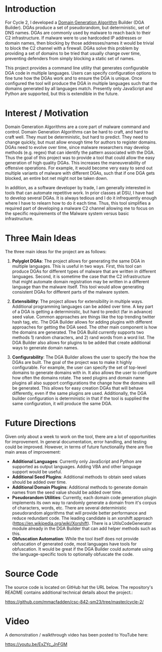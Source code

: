 # Introduction
For Cycle 2, I developed a [Domain Generation Algorithm](https://en.wikipedia.org/wiki/Domain_generation_algorithm) Builder (DGA Builder). DGAs produce a set of pseudorandom, but deterministic, set of DNS names.  DGAs are commonly used by malware to reach back to their C2 infrastructure. If malware were to use hardcoded IP addresses or domain names, then blocking by those addresses/names it would be trivial to block the C2 channel with a firewall.  DGAs solve this problem by providing a set of domains to be tried that usually change over time, preventing defenders from simply blocking a static set of names.  

This project provides a command line utility that generates configurable DGA code in multiple languages.  Users can specify configuration options to fine tune how the DGAs work and to ensure the DGA is unique.  Once configured the tool will produce the DGA in multiple languages such that the domains generated by all languages match.  Presently only JavaScript and Python are supported, but this is extendible in the future.

# Interest / Motivation
Domain Generation Algorithms are a core part of malware command and control. Domain Generation Algorithms can be hard to craft, and hard to craft well.  They must be deterministic, but hard to predict.  They need to change quickly, but must allow enough time for authors to register domains. DGAs need to evolve over time, since malware researchers may develop methods (e.g. regex) that can identify the pattern associated with the DGA.  Thus the goal of this project was to provide a tool that could allow the easy generation of high quality DGAs.  This increases the maneuverability of offensive operations.  For example, it would become very easy to send out multiple variants of malware with different DGAs, such that if one DGA gets blocked, an entire bot net might not be taken down.

In addition, as a software developer by trade, I am generally interested in tools that can automate repetitive work. In prior classes at DSU, I have had to develop several DGAs. It is always tedious and I do it infrequently enough where I have to relearn how to do it each time.  Thus, this tool simplifies a required part of developing a malware C2 channel allowing me to focus on the specific requirements of the Malware system versus basic infrastructure.


# Three Main Ideas
The three main ideas for the project are as follows:

1. **Polyglot DGAs**: The project allows for generating the same DGA in multiple languages.  This is useful in two ways. First, this tool can produce DGAs for different types of malware that are written in different languages.  Second, it is sometime the case that the C2 infrastructure that might automate domain registration may be written in a different language than the malware itself.  This tool would allow generating consistent DGAs for different parts of the malware system. 

2. **Extensibility**: The project allows for extensibility in multiple ways.  Additional programming languages can be added over time.  A key part of a DGA is getting a deterministic, but hard to predict (far in advance) seed value.  Common approaches are things like the top trending twitter hash tag, etc.  The DGA Builder allows for adding plugins with different approaches for getting the DGA seed.  The other main component is how the domains are generated.  The DGA Build currently supports two methods 1) random characters, and 2) rand words from a word list.  The DGA Builder also allows for plugins to be added that create additional ways to generate domain names.

3. **Configurability**: The DGA Builder allows the user to specify the how the DGAs are built.  The goal of the project was to make it highly configurable.  For example, the user can specify the set of top-level domains to generate domains with in.  It also allows the user to configure how often the domains rotate. The seed plugins and domain name plugins all also support configurations the change how the domains will be generated.  This allows for easy creation DGAs that will behave differently, even if the same plugins are used.  Additionally, the DGA builder configuration is deterministic in that if the tool is supplied the same configuration, it will produce the same DGA.


# Future Directions
Given only about a week to work on the tool, there are a lot of opportunities for improvement.  In general documentation, error handling, and testing could be improved.  However, in terms of future functionality there are five main areas of improvement:

  * **Additional Languages**: Currently only JavaScript and Python are supported as output languages.  Adding VBA and other language support would be useful.
  * **Additional Seed Plugins**:  Additional methods to obtain seed values should be added over time.
  * **Additional Domain Plugins**: Additional methods to generate domain names from the seed value should be added over time.
  * **Pseudorandom Utilities**: Currently, each domain code generation plugin implements its own way to randomly generate a domain from it's corpus of characters, words, etc.  There are several deterministic pseudorandom algorithms that will provide better performance and reduce redundant code.  The leading candidate is an xorshift approach (https://en.wikipedia.org/wiki/Xorshift).  There is a UtilsCodeGenerator module already in the DGA Builder that can add helper methods such as this.
  * **Obfuscation Automation**: While the tool itself does not provide obfuscation of generated code, most languages have tools for obfuscation. It would be great if the DGA Builder could automate using the language-specific tools to optionally obfuscate the code.

# Source Code
The source code is located on GitHub hat the URL below.  The repository's README contains additional technical details about the project.:

https://github.com/mmacfadden/csc-842-sm23/tree/master/cycle-2/


# Video
A demonstration / walkthrough video has been posted to YouTube here:

https://youtu.be/ExZYc_JnFGM